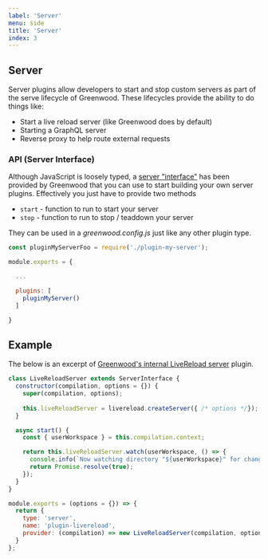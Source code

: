 ```yaml
---
label: 'Server'
menu: side
title: 'Server'
index: 3
---
```


## Server

Server plugins allow developers to start and stop custom servers as part of the serve lifecycle of Greenwood.  These lifecycles provide the ability to do things like:
- Start a live reload server (like Greenwood does by default)
- Starting a GraphQL server
- Reverse proxy to help route external requests

### API (Server Interface)
Although JavaScript is loosely typed, a [server "interface"](https://github.com/ProjectEvergreen/greenwood/tree/master/packages/cli/src/lib/server-interface.js) has been provided by Greenwood that you can use to start building your own server plugins.  Effectively you just have to provide two methods
- `start` - function to run to start your server
- `stop`  - function to run to stop / teaddown your server


They can be used in a _greenwood.config.js_ just like any other plugin type.
```javascript
const pluginMyServerFoo = require('./plugin-my-server');

module.exports = {

  ...

  plugins: [
    pluginMyServer()
  ]

}
```

## Example
The below is an excerpt of [Greenwood's internal LiveReload server](https://github.com/ProjectEvergreen/greenwood/tree/master/packages/cli/src/plugins/server/plugin-livereload.js) plugin.

```javascript
class LiveReloadServer extends ServerInterface {
  constructor(compilation, options = {}) {
    super(compilation, options);
    
    this.liveReloadServer = livereload.createServer({ /* options */});
  }

  async start() {
    const { userWorkspace } = this.compilation.context;

    return this.liveReloadServer.watch(userWorkspace, () => {
      console.info(`Now watching directory "${userWorkspace}" for changes.`);
      return Promise.resolve(true);
    });
  }
}

module.exports = (options = {}) => {
  return {
    type: 'server',
    name: 'plugin-livereload',
    provider: (compilation) => new LiveReloadServer(compilation, options)
  }
};
```